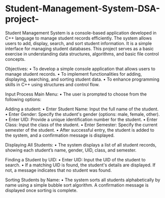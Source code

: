 # Student-Management-System-DSA-project-

Student Management System is a console-based application developed in C++ 
language to manage student records efficiently. The system allows users to add, 
display, search, and sort student information. It is a simple interface for 
managing student databases. This project serves as a basic exercise in 
understanding data structures, algorithms, and basic file control concepts. 

Objectives: 
• To develop a simple console application that allows users to manage 
student records. 
• To implement functionalities for adding, displaying, searching, and 
sorting student data. 
• To enhance programming skills in C++ using structures and control flow.

Input Process 
Main Menu: 
• The user is prompted to choose from the following options: 

Adding a student: 
• Enter Student Name: Input the full name of the student. 
• Enter Gender: Specify the student's gender (options: male, female, 
other). 
• Enter UID: Provide a unique identification number for the student. 
• Enter Class: Input the class of the student. 
• Enter Semester: Specify the current semester of the student. 
• After successful entry, the student is added to the system, and a 
confirmation message is displayed. 

Displaying All Students: 
• The system displays a list of all student records, showing each student’s 
name, gender, UID, class, and semester. 

Finding a Student by UID: 
• Enter UID: Input the UID of the student to search. 
• If a matching UID is found, the student's details are displayed. If not, a 
message indicates that no student was found.

Sorting Students by Name: 
• The system sorts all students alphabetically by name using a simple 
bubble sort algorithm. A confirmation message is displayed once sorting 
is complete.
